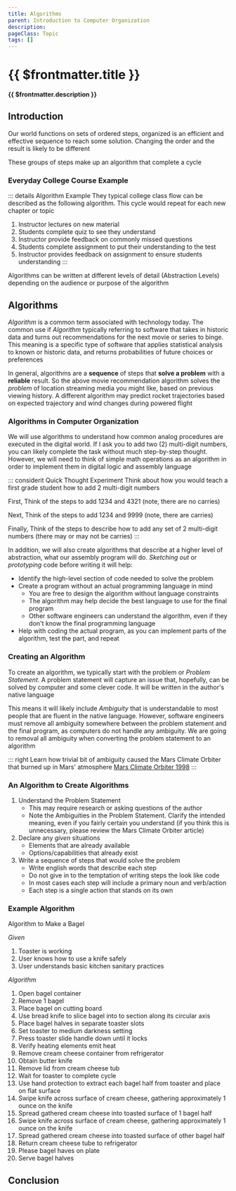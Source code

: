 ```yaml
---
title: Algorithms
parent: Introduction to Computer Organization
description: 
pageClass: Topic
tags: []
---
```


# {{ $frontmatter.title }}
**{{ $frontmatter.description }}**

<KeyConcepts :ConceptArray= "[
{
  Concept:'Natural Language',
  Details:'Spoken and written communication developed and evolved over time, and used by humans'
},
{
  Concept:'Ambiguity',
  Details:'Imprecise nature of a construct. For Natural Language, how individuals interprets the meaning or intent of a word or phrase'
},
{
  Concept:'Algorithm',
  Details:'In the context of Computer Science, re-writing a Problem in a form that minimizes the Ambiguity of Human/Natural Language'
}
]" />

## Introduction

Our world functions on sets of ordered steps, organized is an efficient and effective sequence to reach some solution. Changing the order and the result is likely to be different

These groups of steps make up an algorithm that complete a cycle

### Everyday College Course Example

::: details Algorithm Example
They typical college class flow can be described as the following algorithm. This cycle would repeat for each new chapter or topic
1. Instructor lectures on new material
2. Students complete quiz to see they understand
3. Instructor provide feedback on commonly missed questions
4. Students complete assignment to put their understanding to the test
5. Instructor provides feedback on assignment to ensure students understanding
:::

Algorithms can be written at different levels of detail (Abstraction Levels) depending on the audience or purpose of the algorithm


## Algorithms
*Algorithm* is a common term associated with technology today. The common use if *Algorithm* typically referring to software that takes in historic data and turns out recommendations for the next movie or series to binge. This meaning is a specific type of software that applies statistical analysis to known or historic data, and returns probabilities of future choices or preferences

In general, algorithms are a **sequence** of steps that **solve a problem** with a **reliable** result. So the above movie recommendation algorithm solves the *problem* of location streaming media you might like, based on previous viewing history. A different algorithm may predict rocket trajectories based on expected trajectory and wind changes during powered flight

### Algorithms in Computer Organization
We will use algorithms to understand how common analog procedures are executed in the digital world. If I ask you to add two (2) multi-digit numbers, you can likely complete the task without much step-by-step thought. However, we will need to think of simple math operations as an algorithm in order to implement them in digital logic and assembly language

::: considerit Quick Thought Experiment
Think about how you would teach a first grade student how to add 2 multi-digit numbers

First, Think of the steps to add 1234 and 4321 (note, there are no carries)

Next, Think of the steps to add 1234 and 9999 (note, there are carries)

Finally, Think of the steps to describe how to add any set of 2 multi-digit numbers (there may or may not be carries)
:::

In addition, we will also create algorithms that describe at a higher level of abstraction, what our assembly program will do. *Sketching out* or *prototyping* code before writing it will help:
* Identify the high-level section of code needed to solve the problem
* Create a program without an actual programming language in mind
    - You are free to design the algorithm without language constraints
    - The algorithm may help decide the best language to use for the final program
    - Other software engineers can understand the algorithm, even if they don't know the final programming language
* Help with coding the actual program, as you can implement parts of the algorithm, test the part, and repeat

### Creating an Algorithm
To create an algorithm, we typically start with the problem or *Problem Statement*. A problem statement will capture an issue that, hopefully, can be solved by computer and some clever code. It will be written in the author's native language

This means it will likely include *Ambiguity* that is understandable to most people that are fluent in the native language. However, software engineers must remove all ambiguity somewhere between the problem statement and the final program, as computers do not handle any ambiguity. We are going to removal all ambiguity when converting the problem statement to an algorithm

::: right
Learn how trivial bit of ambiguity caused the Mars Climate Orbiter that burned up in Mars' atmosphere
[Mars Climate Orbiter 1998](https://www.jpl.nasa.gov/missions/mars-climate-orbiter)
:::

### An Algorithm to Create Algorithms
1. Understand the Problem Statement
    - This may require research or asking questions of the author
    - Note the Ambiguities in the Problem Statement. Clarify the intended meaning, even if you fairly certain you understand (if you think this is unnecessary, please review the Mars Climate Orbiter article)
1. Declare any *given* situations
    - Elements that are already available
    - Options/capabilities that already exist
1. Write a sequence of steps that would solve the problem
    - Write english words that describe each step
    - Do not give in to the temptation of writing steps the look like code
    - In most cases each step will include a primary noun and verb/action
    - Each step is a single action that stands on its own

### Example Algorithm
Algorithm to Make a Bagel

*Given*
1. Toaster is working
1. User knows how to use a knife safely
1. User understands basic kitchen sanitary practices

*Algorithm*
1. Open bagel container
1. Remove 1 bagel
1. Place bagel on cutting board
1. Use bread knife to slice bagel into to section along its circular axis
1. Place bagel halves in separate toaster slots
1. Set toaster to medium darkness setting
1. Press toaster slide handle down until it locks
1. Verify heating elements emit heat
1. Remove cream cheese container from refrigerator
1. Obtain butter knife
1. Remove lid from cream cheese tub
1. Wait for toaster to complete cycle
1. Use hand protection to extract each bagel half from toaster and place on flat surface
1. Swipe knife across surface of cream cheese, gathering approximately 1 ounce on the knife
1. Spread gathered cream cheese into toasted surface of 1 bagel half
1. Swipe knife across surface of cream cheese, gathering approximately 1 ounce on the knife
1. Spread gathered cream cheese into toasted surface of other bagel half
1. Return cream cheese tube to refrigerator
1. Please bagel haves on plate
1. Serve bagel halves

## Conclusion